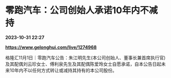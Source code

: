 # 零跑汽车：公司创始人承诺10年内不减持

**2023-10-31 22:27**

**https://www.gelonghui.com/live/1274968**

格隆汇11月1日｜零跑汽车公告：朱江明先生(本公司创始人、董事长兼首席执行官)及其配偶刘云珍女士、傅利泉先生及其配偶陈爱玲女士自愿承诺，自本公告日起未来10年内不以任何方式转让或减持其持有的本公司股份。